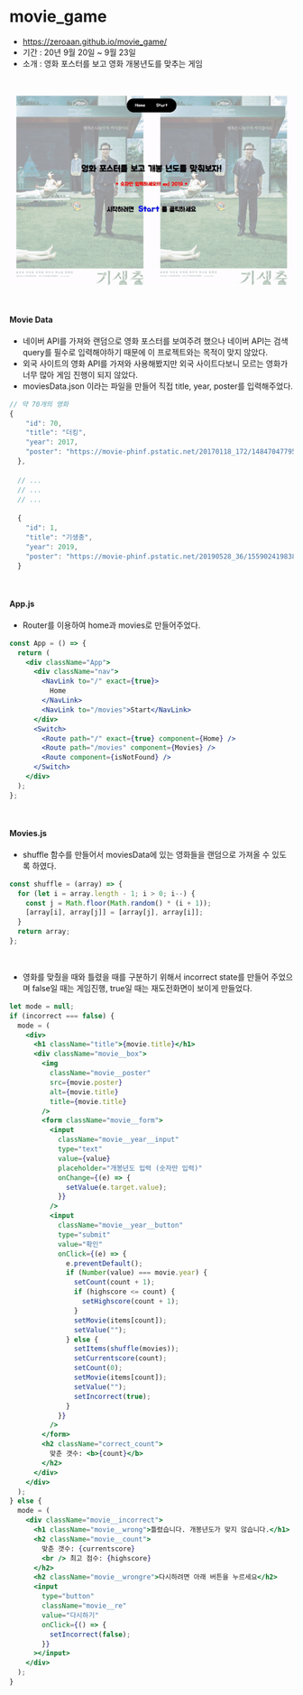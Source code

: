 # movie_game

- https://zeroaan.github.io/movie_game/
- 기간 : 20년 9월 20일 ~ 9월 23일
- 소개 : 영화 포스터를 보고 영화 개봉년도를 맞추는 게임

<br>

![screen](./img/screen.gif)

<br>

#### Movie Data

- 네이버 API를 가져와 랜덤으로 영화 포스터를 보여주려 했으나 네이버 API는 검색 query를 필수로 입력해야하기 때문에 이 프로젝트와는 목적이 맞지 않았다.
- 외국 사이트의 영화 API를 가져와 사용해봤지만 외국 사이트다보니 모르는 영화가 너무 많아 게임 진행이 되지 않았다.
- moviesData.json 이라는 파일을 만들어 직접 title, year, poster를 입력해주었다.

```javascript
// 약 70개의 영화
{
    "id": 70,
    "title": "더킹",
    "year": 2017,
    "poster": "https://movie-phinf.pstatic.net/20170118_172/1484704779507T3ahF_JPEG/movie_image.jpg"
  },

  // ...
  // ...
  // ...

  {
    "id": 1,
    "title": "기생충",
    "year": 2019,
    "poster": "https://movie-phinf.pstatic.net/20190528_36/1559024198386YVTEw_JPEG/movie_image.jpg"
  }
```

<br>

#### App.js

- Router를 이용하여 home과 movies로 만들어주었다.

```jsx
const App = () => {
  return (
    <div className="App">
      <div className="nav">
        <NavLink to="/" exact={true}>
          Home
        </NavLink>
        <NavLink to="/movies">Start</NavLink>
      </div>
      <Switch>
        <Route path="/" exact={true} component={Home} />
        <Route path="/movies" component={Movies} />
        <Route component={isNotFound} />
      </Switch>
    </div>
  );
};
```

<br>

#### Movies.js

- shuffle 함수를 만들어서 moviesData에 있는 영화들을 랜덤으로 가져올 수 있도록 하였다.

```javascript
const shuffle = (array) => {
  for (let i = array.length - 1; i > 0; i--) {
    const j = Math.floor(Math.random() * (i + 1));
    [array[i], array[j]] = [array[j], array[i]];
  }
  return array;
};
```

<br>

- 영화를 맞췄을 때와 틀렸을 때를 구분하기 위해서 incorrect state를 만들어 주었으며 false일 때는 게임진행, true일 때는 재도전화면이 보이게 만들었다.

```jsx
let mode = null;
if (incorrect === false) {
  mode = (
    <div>
      <h1 className="title">{movie.title}</h1>
      <div className="movie__box">
        <img
          className="movie__poster"
          src={movie.poster}
          alt={movie.title}
          title={movie.title}
        />
        <form className="movie__form">
          <input
            className="movie__year__input"
            type="text"
            value={value}
            placeholder="개봉년도 입력 (숫자만 입력)"
            onChange={(e) => {
              setValue(e.target.value);
            }}
          />
          <input
            className="movie__year__button"
            type="submit"
            value="확인"
            onClick={(e) => {
              e.preventDefault();
              if (Number(value) === movie.year) {
                setCount(count + 1);
                if (highscore <= count) {
                  setHighscore(count + 1);
                }
                setMovie(items[count]);
                setValue("");
              } else {
                setItems(shuffle(movies));
                setCurrentscore(count);
                setCount(0);
                setMovie(items[count]);
                setValue("");
                setIncorrect(true);
              }
            }}
          />
        </form>
        <h2 className="correct_count">
          맞춘 갯수: <b>{count}</b>
        </h2>
      </div>
    </div>
  );
} else {
  mode = (
    <div className="movie__incorrect">
      <h1 className="movie__wrong">틀렸습니다. 개봉년도가 맞지 않습니다.</h1>
      <h2 className="movie__count">
        맞춘 갯수: {currentscore}
        <br /> 최고 점수: {highscore}
      </h2>
      <h2 className="movie__wrongre">다시하려면 아래 버튼을 누르세요</h2>
      <input
        type="button"
        className="movie__re"
        value="다시하기"
        onClick={() => {
          setIncorrect(false);
        }}
      ></input>
    </div>
  );
}
```
